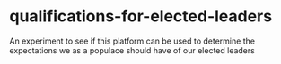 # qualifications-for-elected-leaders
An experiment to see if this platform can be used to determine the expectations we as a populace should have of our elected leaders
